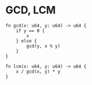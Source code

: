 # GCD, LCM

```rust,noplayground
fn gcd(x: u64, y: u64) -> u64 {
    if y == 0 {
        x
    } else {
        gcd(y, x % y)
    }
}

fn lcm(x: u64, y: u64) -> u64 {
    x / gcd(x, y) * y
}
```

